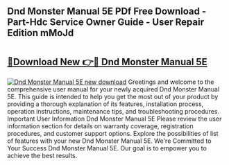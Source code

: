 ## Dnd Monster Manual 5E PDf Free Download - Part-Hdc Service Owner Guide - User Repair Edition mMoJd

# <h2><a href="http://bc27013.oget.top/?id=Dnd+Monster+Manual+5E">🔗Download New 👉🔴 Dnd Monster Manual 5E</a></h2>

[![Dnd Monster Manual 5E new download](https://i.imgur.com/5g1atiW.png)](http://bc27013.oget.top/?id=Dnd+Monster+Manual+5E)
Greetings and welcome to the comprehensive user manual for your newly acquired Dnd Monster Manual 5E. This guide is intended to help you get the most out of your product by providing a thorough explanation of its features, installation process, operation instructions, maintenance tips, and troubleshooting procedures. Important User Information Dnd Monster Manual 5E Please review the user information section for details on warranty coverage, registration procedures, and customer support options. Explore the possibilities of list of features with your new Dnd Monster Manual 5E. We're Committed to Your Success Dnd Monster Manual 5E. Our goal is to empower you to achieve the best results.
